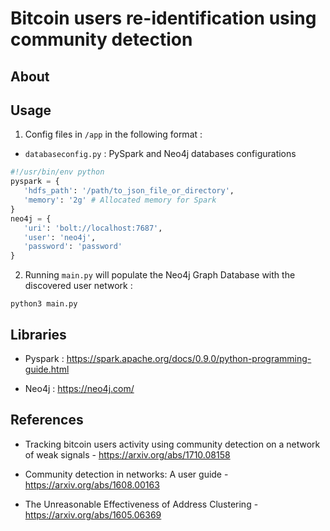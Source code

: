 # Bitcoin users re-identification using community detection

## About

## Usage

1. Config files in `/app` in the following format :

 - `databaseconfig.py` : PySpark and Neo4j databases configurations
 ```python
#!/usr/bin/env python
pyspark = {
    'hdfs_path': '/path/to_json_file_or_directory',
    'memory': '2g' # Allocated memory for Spark
}
neo4j = {
    'uri': 'bolt://localhost:7687',
    'user': 'neo4j',
    'password': 'password'
}
```

2. Running `main.py` will populate the Neo4j Graph Database with the discovered user
network :

```shell
python3 main.py
```


## Libraries

* Pyspark : https://spark.apache.org/docs/0.9.0/python-programming-guide.html

* Neo4j : https://neo4j.com/


## References

* Tracking bitcoin users activity using community
detection on a network of weak signals - https://arxiv.org/abs/1710.08158

* Community detection in networks: A user guide - https://arxiv.org/abs/1608.00163

* The Unreasonable Effectiveness of Address Clustering - https://arxiv.org/abs/1605.06369
